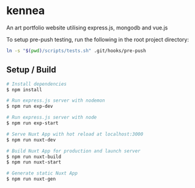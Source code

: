 # kennea
An art portfolio website utilising express.js, mongodb and vue.js

To setup pre-push testing, run the following in the root project directory:
```bash
ln -s "$(pwd)/scripts/tests.sh" .git/hooks/pre-push
```

## Setup / Build

```bash
# Install dependencies
$ npm install

# Run express.js server with nodemon
$ npm run exp-dev

# Run express.js server with node
$ npm run exp-start

# Serve Nuxt App with hot reload at localhost:3000
$ npm run nuxt-dev

# Build Nuxt App for production and launch server
$ npm run nuxt-build
$ npm run nuxt-start

# Generate static Nuxt App
$ npm run nuxt-gen
```